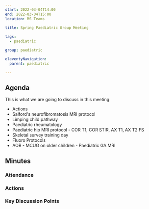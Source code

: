 ```yaml
---
start: 2022-03-04T14:00
end: 2022-03-04T15:00
location: MS Teams
 
title: Spring Paediatric Group Meeting

tags:
  - paediatric

group: paediatric

eleventyNavigation:
  parent: paediatric

---
```


## Agenda

This is what we are going to discuss in this meeting

* Actions
* Salford's neurofibromatosis MRI protocol 
* Limping child pathway 
* Paediatric rheumatology 
* Paediatric hip MRI protocol - COR T1, COR STIR, AX T1, AX T2 FS
* Skeletal survey training day 
* Fluoro Protocols
* AOB - MCUG on older children
      - Paediatric GA MRI


## Minutes

### Attendance
    
### Actions

### Key Discussion  Points


